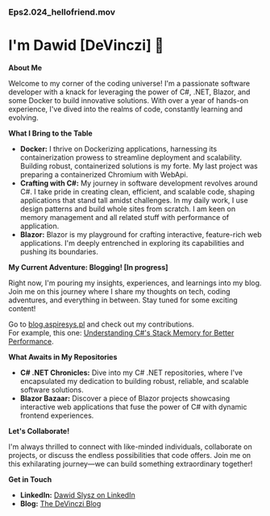 <h3>Eps2.024_hellofriend.mov</h3>

<h1>I'm Dawid [DeVinczi] 🚀</h1>

<p><strong>About Me</strong></p>
<p>Welcome to my corner of the coding universe! I'm a passionate software developer with a knack for leveraging the power of C#, .NET, Blazor, and some Docker to build innovative solutions. With over a year of hands-on experience, I've dived into the realms of code, constantly learning and evolving.</p>

<p><strong>What I Bring to the Table</strong></p>
<ul>
  <li><strong>Docker:</strong> I thrive on Dockerizing applications, harnessing its containerization prowess to streamline deployment and scalability. Building robust, containerized solutions is my forte. My last project was preparing a containerized Chromium with WebApi.</li>
  <li><strong>Crafting with C#:</strong> My journey in software development revolves around C#. I take pride in creating clean, efficient, and scalable code, shaping applications that stand tall amidst challenges. In my daily work, I use design patterns and build whole sites from scratch. I am keen on memory management and all related stuff with performance of application.</li>
  <li><strong>Blazor:</strong> Blazor is my playground for crafting interactive, feature-rich web applications. I'm deeply entrenched in exploring its capabilities and pushing its boundaries.</li>
</ul>

<p><strong>My Current Adventure: Blogging! [In progress]</strong></p>
<p>Right now, I'm pouring my insights, experiences, and learnings into my blog. Join me on this journey where I share my thoughts on tech, coding adventures, and everything in between. Stay tuned for some exciting content!</p>
<p>Go to <a href="https://blog.aspiresys.pl">blog.aspiresys.pl</a> and check out my contributions. </br>
For example, this one: <a href="https://blog.aspiresys.pl/technology/understanding-c-s-stack-memory-for-better-performance/">Understanding C#'s Stack Memory for Better Performance</a>.</p>

<p><strong>What Awaits in My Repositories</strong></p>
<ul>
  <li><strong>C# .NET Chronicles:</strong> Dive into my C# .NET repositories, where I've encapsulated my dedication to building robust, reliable, and scalable software solutions.</li>
  <li><strong>Blazor Bazaar:</strong> Discover a piece of Blazor projects showcasing interactive web applications that fuse the power of C# with dynamic frontend experiences.</li>
</ul>

<p><strong>Let's Collaborate!</strong></p>
<p>I'm always thrilled to connect with like-minded individuals, collaborate on projects, or discuss the endless possibilities that code offers. Join me on this exhilarating journey—we can build something extraordinary together!</p>

<p><strong>Get in Touch</strong></p>
<ul>
  <li><strong>LinkedIn:</strong> <a href="https://pl.linkedin.com/in/dawid-slysz-733813268">Dawid Slysz on LinkedIn</a></li>
  <li><strong>Blog:</strong> <a href="https://dawidslysz.net">The DeVinczi Blog</a></li>
</ul>
